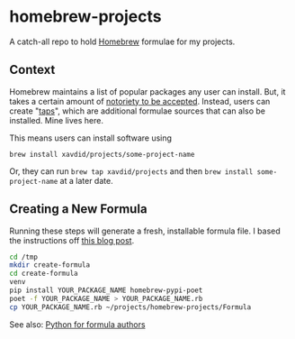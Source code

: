 # homebrew-projects

A catch-all repo to hold [Homebrew](https://brew.sh/) formulae for my projects.

## Context

Homebrew maintains a list of popular packages any user can install. But, it takes a certain amount of [notoriety to be accepted](https://docs.brew.sh/Acceptable-Formulae#niche-or-self-submitted-stuff). Instead, users can create "[taps](https://docs.brew.sh/How-to-Create-and-Maintain-a-Tap)", which are additional formulae sources that can also be installed. Mine lives here.

This means users can install software using

```
brew install xavdid/projects/some-project-name
```

Or, they can run `brew tap xavdid/projects` and then `brew install some-project-name` at a later date.

## Creating a New Formula

Running these steps will generate a fresh, installable formula file. I based the instructions off [this blog post](https://til.simonwillison.net/homebrew/packaging-python-cli-for-homebrew).

```bash
cd /tmp
mkdir create-formula
cd create-formula
venv
pip install YOUR_PACKAGE_NAME homebrew-pypi-poet
poet -f YOUR_PACKAGE_NAME > YOUR_PACKAGE_NAME.rb
cp YOUR_PACKAGE_NAME.rb ~/projects/homebrew-projects/Formula
```

See also: [Python for formula authors](https://docs.brew.sh/Python-for-Formula-Authors)
